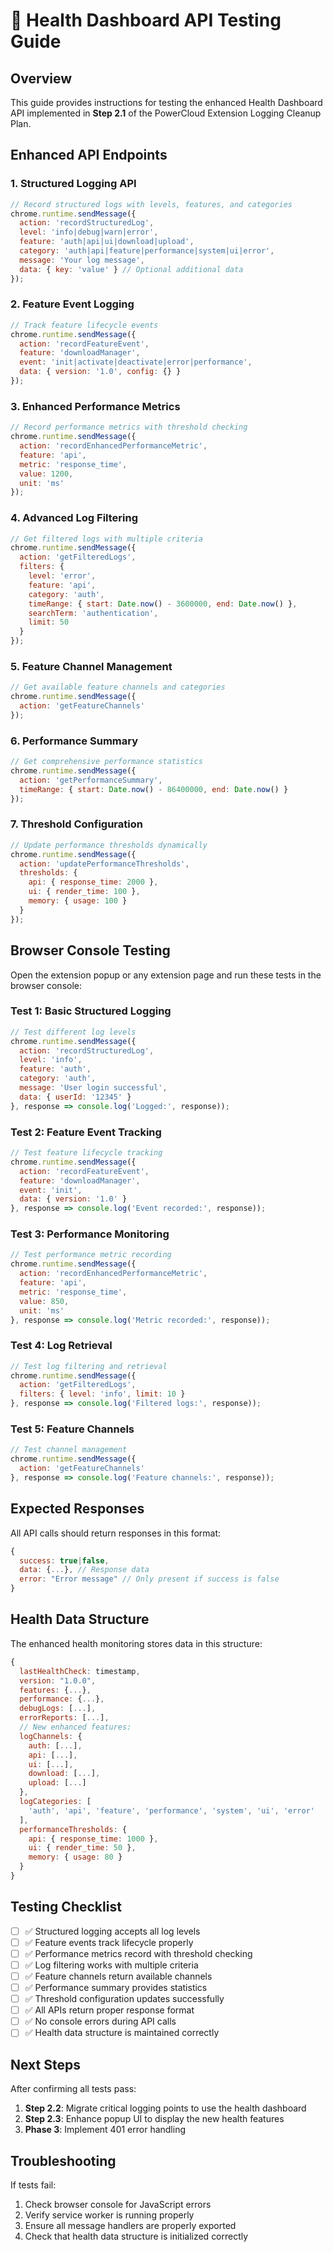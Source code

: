# 🧪 Health Dashboard API Testing Guide

## Overview
This guide provides instructions for testing the enhanced Health Dashboard API implemented in **Step 2.1** of the PowerCloud Extension Logging Cleanup Plan.

## Enhanced API Endpoints

### 1. Structured Logging API
```javascript
// Record structured logs with levels, features, and categories
chrome.runtime.sendMessage({
  action: 'recordStructuredLog',
  level: 'info|debug|warn|error',
  feature: 'auth|api|ui|download|upload',
  category: 'auth|api|feature|performance|system|ui|error',
  message: 'Your log message',
  data: { key: 'value' } // Optional additional data
});
```

### 2. Feature Event Logging
```javascript
// Track feature lifecycle events
chrome.runtime.sendMessage({
  action: 'recordFeatureEvent',
  feature: 'downloadManager',
  event: 'init|activate|deactivate|error|performance',
  data: { version: '1.0', config: {} }
});
```

### 3. Enhanced Performance Metrics
```javascript
// Record performance metrics with threshold checking
chrome.runtime.sendMessage({
  action: 'recordEnhancedPerformanceMetric',
  feature: 'api',
  metric: 'response_time',
  value: 1200,
  unit: 'ms'
});
```

### 4. Advanced Log Filtering
```javascript
// Get filtered logs with multiple criteria
chrome.runtime.sendMessage({
  action: 'getFilteredLogs',
  filters: {
    level: 'error',
    feature: 'api',
    category: 'auth',
    timeRange: { start: Date.now() - 3600000, end: Date.now() },
    searchTerm: 'authentication',
    limit: 50
  }
});
```

### 5. Feature Channel Management
```javascript
// Get available feature channels and categories
chrome.runtime.sendMessage({
  action: 'getFeatureChannels'
});
```

### 6. Performance Summary
```javascript
// Get comprehensive performance statistics
chrome.runtime.sendMessage({
  action: 'getPerformanceSummary',
  timeRange: { start: Date.now() - 86400000, end: Date.now() }
});
```

### 7. Threshold Configuration
```javascript
// Update performance thresholds dynamically
chrome.runtime.sendMessage({
  action: 'updatePerformanceThresholds',
  thresholds: {
    api: { response_time: 2000 },
    ui: { render_time: 100 },
    memory: { usage: 100 }
  }
});
```

## Browser Console Testing

Open the extension popup or any extension page and run these tests in the browser console:

### Test 1: Basic Structured Logging
```javascript
// Test different log levels
chrome.runtime.sendMessage({
  action: 'recordStructuredLog',
  level: 'info',
  feature: 'auth',
  category: 'auth',
  message: 'User login successful',
  data: { userId: '12345' }
}, response => console.log('Logged:', response));
```

### Test 2: Feature Event Tracking
```javascript
// Test feature lifecycle tracking
chrome.runtime.sendMessage({
  action: 'recordFeatureEvent',
  feature: 'downloadManager',
  event: 'init',
  data: { version: '1.0' }
}, response => console.log('Event recorded:', response));
```

### Test 3: Performance Monitoring
```javascript
// Test performance metric recording
chrome.runtime.sendMessage({
  action: 'recordEnhancedPerformanceMetric',
  feature: 'api',
  metric: 'response_time',
  value: 850,
  unit: 'ms'
}, response => console.log('Metric recorded:', response));
```

### Test 4: Log Retrieval
```javascript
// Test log filtering and retrieval
chrome.runtime.sendMessage({
  action: 'getFilteredLogs',
  filters: { level: 'info', limit: 10 }
}, response => console.log('Filtered logs:', response));
```

### Test 5: Feature Channels
```javascript
// Test channel management
chrome.runtime.sendMessage({
  action: 'getFeatureChannels'
}, response => console.log('Feature channels:', response));
```

## Expected Responses

All API calls should return responses in this format:
```javascript
{
  success: true|false,
  data: {...}, // Response data
  error: "Error message" // Only present if success is false
}
```

## Health Data Structure

The enhanced health monitoring stores data in this structure:
```javascript
{
  lastHealthCheck: timestamp,
  version: "1.0.0",
  features: {...},
  performance: {...},
  debugLogs: [...],
  errorReports: [...],
  // New enhanced features:
  logChannels: {
    auth: [...],
    api: [...],
    ui: [...],
    download: [...],
    upload: [...]
  },
  logCategories: [
    'auth', 'api', 'feature', 'performance', 'system', 'ui', 'error'
  ],
  performanceThresholds: {
    api: { response_time: 1000 },
    ui: { render_time: 50 },
    memory: { usage: 80 }
  }
}
```

## Testing Checklist

- [ ] ✅ Structured logging accepts all log levels
- [ ] ✅ Feature events track lifecycle properly  
- [ ] ✅ Performance metrics record with threshold checking
- [ ] ✅ Log filtering works with multiple criteria
- [ ] ✅ Feature channels return available channels
- [ ] ✅ Performance summary provides statistics
- [ ] ✅ Threshold configuration updates successfully
- [ ] ✅ All APIs return proper response format
- [ ] ✅ No console errors during API calls
- [ ] ✅ Health data structure is maintained correctly

## Next Steps

After confirming all tests pass:
1. **Step 2.2**: Migrate critical logging points to use the health dashboard
2. **Step 2.3**: Enhance popup UI to display the new health features
3. **Phase 3**: Implement 401 error handling

## Troubleshooting

If tests fail:
1. Check browser console for JavaScript errors
2. Verify service worker is running properly
3. Ensure all message handlers are properly exported
4. Check that health data structure is initialized correctly
